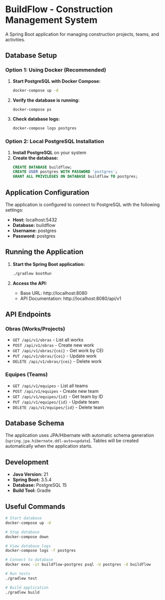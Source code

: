 # BuildFlow - Construction Management System

A Spring Boot application for managing construction projects, teams, and activities.

## Database Setup

### Option 1: Using Docker (Recommended)

1. **Start PostgreSQL with Docker Compose:**
   ```bash
   docker-compose up -d
   ```

2. **Verify the database is running:**
   ```bash
   docker-compose ps
   ```

3. **Check database logs:**
   ```bash
   docker-compose logs postgres
   ```

### Option 2: Local PostgreSQL Installation

1. **Install PostgreSQL** on your system
2. **Create the database:**
   ```sql
   CREATE DATABASE buildflow;
   CREATE USER postgres WITH PASSWORD 'postgres';
   GRANT ALL PRIVILEGES ON DATABASE buildflow TO postgres;
   ```

## Application Configuration

The application is configured to connect to PostgreSQL with the following settings:

- **Host:** localhost:5432
- **Database:** buildflow
- **Username:** postgres
- **Password:** postgres

## Running the Application

1. **Start the Spring Boot application:**
   ```bash
   ./gradlew bootRun
   ```

2. **Access the API:**
   - Base URL: http://localhost:8080
   - API Documentation: http://localhost:8080/api/v1

## API Endpoints

### Obras (Works/Projects)
- `GET /api/v1/obras` - List all works
- `POST /api/v1/obras` - Create new work
- `GET /api/v1/obras/{cei}` - Get work by CEI
- `PUT /api/v1/obras/{cei}` - Update work
- `DELETE /api/v1/obras/{cei}` - Delete work

### Equipes (Teams)
- `GET /api/v1/equipes` - List all teams
- `POST /api/v1/equipes` - Create new team
- `GET /api/v1/equipes/{id}` - Get team by ID
- `PUT /api/v1/equipes/{id}` - Update team
- `DELETE /api/v1/equipes/{id}` - Delete team

## Database Schema

The application uses JPA/Hibernate with automatic schema generation (`spring.jpa.hibernate.ddl-auto=update`). Tables will be created automatically when the application starts.

## Development

- **Java Version:** 21
- **Spring Boot:** 3.5.4
- **Database:** PostgreSQL 15
- **Build Tool:** Gradle

## Useful Commands

```bash
# Start database
docker-compose up -d

# Stop database
docker-compose down

# View database logs
docker-compose logs -f postgres

# Connect to database
docker exec -it buildflow-postgres psql -U postgres -d buildflow

# Run tests
./gradlew test

# Build application
./gradlew build
``` 